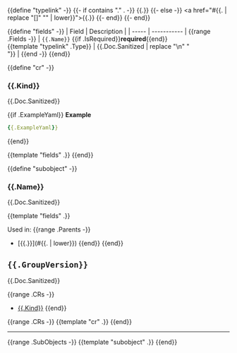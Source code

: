 {{define "typelink" -}}
  {{- if contains "." . -}}
    {{.}}
  {{- else -}}
    <a href="#{{. | replace "[]" "" | lower}}">{{.}}</a>
  {{- end}}
{{- end}}

{{define "fields" -}}
| Field | Description |
| ----- | ----------- |
{{range .Fields -}}
| `{{.Name}}` {{if .IsRequired}}<b>required</b>{{end}}<br>{{template "typelink" .Type}} | {{.Doc.Sanitized | replace "\n" "<br>"}} |
{{end -}}
{{end}}

{{define "cr" -}}
### {{.Kind}}

{{.Doc.Sanitized}}

{{if .ExampleYaml}}
**Example**

```yaml
{{.ExampleYaml}}
```
{{end}}

{{template "fields" .}}
{{end}}

{{define "subobject" -}}
### {{.Name}}

{{.Doc.Sanitized}}

{{template "fields" .}}

Used in:
{{range .Parents -}}
* [{{.}}](#{{. | lower}})
{{end}}
{{end}}

## `{{.GroupVersion}}`

{{.Doc.Sanitized}}

{{range .CRs -}}
* [{{.Kind}}](#{{.Kind|lower}})
{{end}}

{{range .CRs -}}
{{template "cr" .}}
{{end}}

---

{{range .SubObjects -}}
{{template "subobject" .}}
{{end}}
